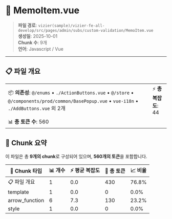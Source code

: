 # 📄 MemoItem.vue

> **파일 경로**: `vizier(sample)/vizier-fe-all-develop/src/pages/admin/subs/custom-validation/MemoItem.vue`  
> **생성일**: 2025-10-01  
> **Chunk 수**: 9개  
> **언어**: Javascript / Vue
---





## 📋 파일 개요

| | |
|--|--|
| 📦 **의존성**: `@/enums` • `./ActionButtons.vue` • `@/store` • `@/components/prod/common/BasePopup.vue` • `vue-i18n` • `./AddButtons.vue` 외 2개 | ⚡ **총 복잡도**: 44 |
| 📊 **총 토큰 수**: 560 |  |






## 🧩 Chunk 요약

이 파일은 총 **9개의 chunk**로 구성되어 있으며, **560개의 토큰**을 포함합니다.

| 🧩 Chunk 타입 | 📊 개수 | ⚡ 평균 복잡도 | 📝 총 토큰 | 📈 비율 |
|---------------|--------|-------------|----------|--------|
| 📋 파일 개요 | 1 | 0.0 | 430 | 76.8% |
| template | 1 | 0.0 | 0 | 0.0% |
| arrow_function | 6 | 7.3 | 130 | 23.2% |
| style | 1 | 0.0 | 0 | 0.0% |


